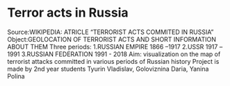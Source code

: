 # Terror acts in Russia
Source:WIKIPEDIA: ATRICLE “TERRORIST ACTS COMMITED IN RUSSIA”
Object:GEOLOCATION OF TERRORIST ACTS AND SHORT INFORMATION ABOUT THEM
Three periods: 1.RUSSIAN EMPIRE 1866 –1917
               2.USSR 1917 –1991
               3.RUSSIAN FEDERATION 1991 - 2018
Aim: visualization on the map of terrorist attacks committed in various periods of Russian history
Project is made by 2nd year students Tyurin Vladislav, Goloviznina Daria, Yanina Polina
